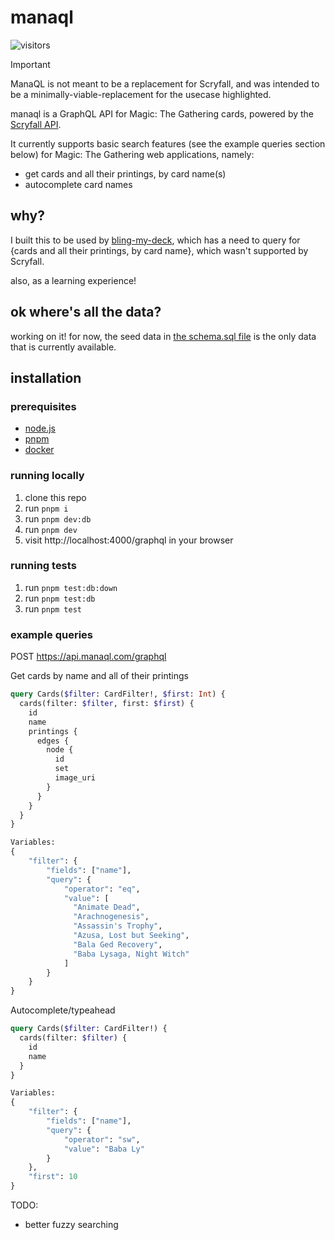 # manaql

![visitors](https://img.shields.io/endpoint?url=https://vu-mi.com/api/v1/views?id=jcserv/manaql)

> [!IMPORTANT]
>
> ManaQL is not meant to be a replacement for Scryfall, and was intended to be a minimally-viable-replacement for the usecase highlighted.

manaql is a GraphQL API for Magic: The Gathering cards, powered by the [Scryfall API](https://scryfall.com/docs/api/bulk-data).

It currently supports basic search features (see the example queries section below) for Magic: The Gathering web applications, namely:

- get cards and all their printings, by card name(s)
- autocomplete card names

## why?

I built this to be used by [bling-my-deck](https://github.com/jcserv/bling-my-deck), which has a need to query for
{cards and all their printings, by card name}, which wasn't supported by Scryfall.

also, as a learning experience!

## ok where's all the data?

working on it! for now, the seed data in [the schema.sql file](./db/schema.sql) is the only data that is currently available.

## installation

### prerequisites

- [node.js](https://nodejs.org/en)
- [pnpm](https://pnpm.io/installation)
- [docker](https://docs.docker.com/get-started/get-docker/)

### running locally

1. clone this repo
2. run `pnpm i`
3. run `pnpm dev:db`
4. run `pnpm dev`
5. visit http://localhost:4000/graphql in your browser

### running tests

1. run `pnpm test:db:down`
2. run `pnpm test:db`
3. run `pnpm test`

### example queries

POST https://api.manaql.com/graphql

Get cards by name and all of their printings

```graphql
query Cards($filter: CardFilter!, $first: Int) {
  cards(filter: $filter, first: $first) {
    id
    name
    printings {
      edges {
        node {
          id
          set
          image_uri
        }
      }
    }
  }
}

Variables:
{
    "filter": {
        "fields": ["name"],
        "query": {
            "operator": "eq",
            "value": [
              "Animate Dead",
              "Arachnogenesis",
              "Assassin's Trophy",
              "Azusa, Lost but Seeking",
              "Bala Ged Recovery",
              "Baba Lysaga, Night Witch"
            ]
        }
    }
}
```

Autocomplete/typeahead

```graphql
query Cards($filter: CardFilter!) {
  cards(filter: $filter) {
    id
    name
  }
}

Variables:
{
    "filter": {
        "fields": ["name"],
        "query": {
            "operator": "sw",
            "value": "Baba Ly"
        }
    },
    "first": 10
}
```

TODO:
- better fuzzy searching